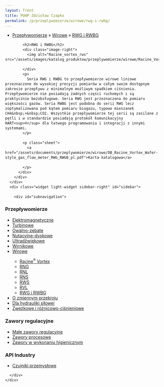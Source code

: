 ```yaml
---
layout: front
title: PUHP Zdzisław Czapko
permalink: /p/przeplywomierze/wirowe/rwg-i-rwbg/
---
```


<div id="content">
  <div class="wrapper-with-color-background">
    <div class="content-area-blog blog-background-sidebar-right">
      <div class="mainarea-left" id="mainarea">
        <div class="blogpost-blog3">
          <div class="post-content">
            <ul class="meta">
<li>
<a href="/p/przeplywomierze">Przepływomierze</a>
»
<a href="/p/przeplywomierze/wirowe">Wirowe</a>
»
<a href="/p/przeplywomierze/wirowe/rwg-i-rwbg">RWG i RWBG</a>
</li>
</ul>

            <h2>RWG i RWBG</h2>
            <div class="image-right">
              <img alt="Racine_vortex_rws" src="/assets/images/katalog_produktow/przeplywomierze/wirowe/Racine_Vortex_RWS.png">

            </div>
            <p>
              Seria RWG i RWBG to przepływomierze wirowe liniowe przeznaczone do wysokiej precyzji pomiarów w całym swoim dostępnym zakresie przepływu z minimalnym możliwym spadkiem ciśnienia. Przepływomierze nie posiadają żadnych części ruchomych i są praktycznie bezobsługowe. Seria RWG jest przeznaczona do pomiaru większości gazów. Seria RWBG jest podobna do serii RWG lecz zoptymalizowana pod kątem pomiaru biogazu, typowo mieszanek CH4&nbsp;+&nbsp;CO2. Wszystkie przepływomierze tej serii są zasilane z pętli i w standardzie posiadają protokół komunikacyjny HART<sup>®</sup> dla łatwego programowania i integracji z innymi systemami.
            </p>
            
            <p class="sheet">
              <a href="/assets/documents/przeplywomierze/wirowe/DB_Racine_Vortex_Wafer-style_gas_flow_meter_RWG_RWGB_pl.pdf">Karta katalogowa</a>

            </p>
          </div>
        </div>
      </div>
      <div class="widget light-widget sidebar-right" id="sidebar">
        
        <div id="subnavigation">
<h3>Przepływomierze</h3>
<ul class="subcategories">
<li class="category"><a href="/p/przeplywomierze/elektromagnetyczne">Elektromagnetyczne</a></li>
<li class="category"><a href="/p/przeplywomierze/turbinowe">Turbinowe</a></li>
<li class="category"><a href="/p/przeplywomierze/owalno-zebate">Owalno-zębate</a></li>
<li class="category"><a href="/p/przeplywomierze/nutacyjne-dyskowe">Nutacyjne-dyskowe</a></li>
<li class="category"><a href="/p/przeplywomierze/ultradzwiekowe">Ultradźwiękowe</a></li>
<li class="category"><a href="/p/przeplywomierze/wirnikowe">Wirnikowe</a></li>
<li class="category"><a href="/p/przeplywomierze/wirowe">Wirowe</a></li>
<div class="light-widget">
<ul class="products">
<li class="product"><a href="/p/przeplywomierze/wirowe/racine-sup-sup-vortex">Racine<sup>®</sup> Vortex</a></li>
<li class="product"><a href="/p/przeplywomierze/wirowe/rng">RNG</a></li>
<li class="product"><a href="/p/przeplywomierze/wirowe/rnl">RNL</a></li>
<li class="product"><a href="/p/przeplywomierze/wirowe/rns">RNS</a></li>
<li class="product"><a href="/p/przeplywomierze/wirowe/rws">RWS</a></li>
<li class="product"><a href="/p/przeplywomierze/wirowe/rvl">RVL</a></li>
<li class="product"><a href="/p/przeplywomierze/wirowe/rwg-i-rwbg">RWG i RWBG</a></li>
</ul>
</div>
<li class="category"><a href="/p/przeplywomierze/o-zmiennym-przekroju">O zmiennym przekroju</a></li>
<li class="category"><a href="/p/przeplywomierze/dla-hydrauliki-silowej">Dla hydrauliki siłowej</a></li>
<li class="category"><a href="/p/przeplywomierze/zwezkowe-i-roznicowo-cisnieniowe">Zwężkowe i różnicowo-ciśnieniowe</a></li>
</ul>
<h3>Zawory regulacyjne</h3>
<ul class="subcategories">
<li class="category"><a href="/p/zawory-regulacyjne/male-zawory-regulacyjne">Małe zawory regulacyjne</a></li>
<li class="category"><a href="/p/zawory-regulacyjne/zawory-procesowe">Zawory procesowe</a></li>
<li class="category"><a href="/p/zawory-regulacyjne/zawory-w-wykonaniu-higienicznym">Zawory w wykonaniu higienicznym</a></li>
</ul>
<h3>API Industry</h3>
<ul class="subcategories">
<li class="category"><a href="/p/api-industry/czujniki-przemyslowe">Czujniki przemysłowe</a></li>
</ul>
</div>

      </div>
    </div>
  </div>
</div>